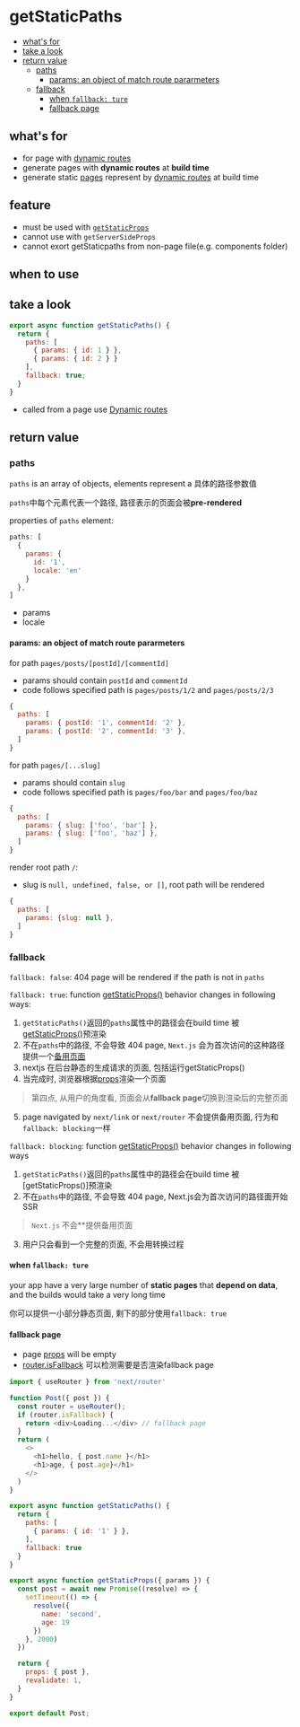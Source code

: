 # getStaticPaths

- [what's for](#whats-for)
- [take a look](#take-a-look)
- [return value](#return-value)
  - [paths](#paths)
    - [params: an object of match route pararmeters](#params-an-object-of-match-route-pararmeters)
  - [fallback](#fallback)
    - [when `fallback: ture`](#when-fallback-ture)
    - [fallback page](#fallback-page)

## what's for

- for page with [dynamic routes](nextjs-routes.md#dynamic-route)
- generate pages with **dynamic routes** at **build time**
- generate static [pages](nextjs-terminology.md#pages) represent by [dynamic routes](nextjs-dynamic-route.md) at build time

## feature

- must be used with [`getStaticProps`](nextjs-datafetching-getstaticprops.md)
- cannot use with `getServerSideProps`
- cannot exort getStaticpaths from non-page file(e.g. components folder)

## when to use

## take a look

```js
export async function getStaticPaths() {
  return {
    paths: [
      { params: { id: 1 } },
      { params: { id: 2 } }
    ],
    fallback: true;
  }
}
```

- called from a page use [Dynamic routes](nextjs-routes.md#dynamic-route)

## return value

### paths

`paths` is an array of objects, elements represent a 具体的路径参数值

`paths`中每个元素代表一个路径, 路径表示的页面会被**pre-rendered**

properties of `paths` element:

```js
paths: [
  {
    params: {
      id: '1',
      locale: 'en'
    }
  },
]
```

- params
- locale

#### params: an object of match route pararmeters

for path `pages/posts/[postId]/[commentId]`

- params should contain `postId` and `commentId`
- code follows specified path is `pages/posts/1/2` and `pages/posts/2/3`

```js
{
  paths: [
    params: { postId: '1', commentId: '2' },
    params: { postId: '2', commentId: '3' },
  ]
}
```

for path `pages/[...slug]`

- params should contain `slug`
- code follows specified path is `pages/foo/bar` and `pages/foo/baz`

```js
{
  paths: [
    params: { slug: ['foo', 'bar'] },
    params: { slug: ['foo', 'baz'] },
  ]
}
```

render root path `/`:

- slug is `null, undefined, false, or []`, root path will be rendered

```js
{
  paths: [
    params: {slug: null },
  ]
}
```

### fallback

`fallback: false`: 404 page will be rendered if the path is not in `paths`

`fallback: true`: function [getStaticProps()](nextjs-datafetching-getstaticprops.md) behavior changes in following ways:

1. `getStaticPaths()`返回的`paths`属性中的路径会在build time 被[getStaticProps()](nextjs-datafetching-getstaticprops.md)预渲染
2. 不在`paths`中的路径, 不会导致 404 page, `Next.js` 会为首次访问的这种路径提供一个[备用页面](#fallback-page)
3. nextjs 在后台静态的生成请求的页面, 包括运行getStaticProps()
4. 当完成时, 浏览器根据[props]()渲染一个页面

> 第四点, 从用户的角度看, 页面会从**fallback page**切换到渲染后的完整页面

5. page navigated by `next/link` or `next/router` 不会提供备用页面, 行为和`fallback: blocking`一样

`fallback: blocking`: function [getStaticProps()]() behavior changes in following ways

1. `getStaticPaths()`返回的`paths`属性中的路径会在build time 被[getStaticProps()]预渲染
2. 不在`paths`中的路径, 不会导致 404 page, Next.js会为首次访问的路径面开始SSR

> `Next.js` 不会**提供备用页面

3. 用户只会看到一个完整的页面, 不会用转换过程

#### when `fallback: ture`

your app have a very large number of **static pages** that **depend on data**, and the builds would take a very long time

你可以提供一小部分静态页面, 剩下的部分使用`fallback: true`

#### fallback page

- page [props](nextjs-datafetching-getstaticprops.md) will be empty
- [router.isFallback](nextjs-parse-routes.md#routerisfallback) 可以检测需要是否渲染fallback page

```js
import { useRouter } from 'next/router'

function Post({ post }) {
  const router = useRouter();
  if (router.isFallback) {
    return <div>Loading...</div> // fallback page
  }
  return (
    <>
      <h1>hello, { post.name }</h1>
      <h1>age, { post.age}</h1>
    </>
  )
}

export async function getStaticPaths() {
  return {
    paths: [
      { params: { id: '1' } },
    ],
    fallback: true
  }
}

export async function getStaticProps({ params }) {
  const post = await new Promise((resolve) => {
    setTimeout(() => {
      resolve({
        name: 'second',
        age: 19
      })
    }, 2000)
  })

  return {
    props: { post },
    revalidate: 1,
  }
}

export default Post;
```
